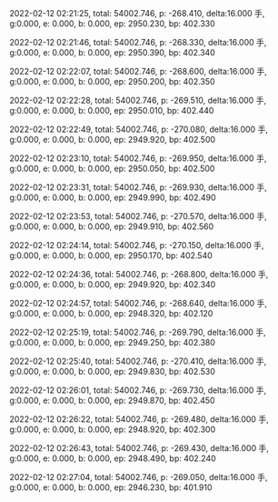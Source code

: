 2022-02-12 02:21:25, total: 54002.746, p: -268.410, delta:16.000 手, g:0.000, e: 0.000, b: 0.000, ep: 2950.230, bp: 402.330

2022-02-12 02:21:46, total: 54002.746, p: -268.330, delta:16.000 手, g:0.000, e: 0.000, b: 0.000, ep: 2950.390, bp: 402.340

2022-02-12 02:22:07, total: 54002.746, p: -268.600, delta:16.000 手, g:0.000, e: 0.000, b: 0.000, ep: 2950.200, bp: 402.350

2022-02-12 02:22:28, total: 54002.746, p: -269.510, delta:16.000 手, g:0.000, e: 0.000, b: 0.000, ep: 2950.010, bp: 402.440

2022-02-12 02:22:49, total: 54002.746, p: -270.080, delta:16.000 手, g:0.000, e: 0.000, b: 0.000, ep: 2949.920, bp: 402.500

2022-02-12 02:23:10, total: 54002.746, p: -269.950, delta:16.000 手, g:0.000, e: 0.000, b: 0.000, ep: 2950.050, bp: 402.500

2022-02-12 02:23:31, total: 54002.746, p: -269.930, delta:16.000 手, g:0.000, e: 0.000, b: 0.000, ep: 2949.990, bp: 402.490

2022-02-12 02:23:53, total: 54002.746, p: -270.570, delta:16.000 手, g:0.000, e: 0.000, b: 0.000, ep: 2949.910, bp: 402.560

2022-02-12 02:24:14, total: 54002.746, p: -270.150, delta:16.000 手, g:0.000, e: 0.000, b: 0.000, ep: 2950.170, bp: 402.540

2022-02-12 02:24:36, total: 54002.746, p: -268.800, delta:16.000 手, g:0.000, e: 0.000, b: 0.000, ep: 2949.920, bp: 402.340

2022-02-12 02:24:57, total: 54002.746, p: -268.640, delta:16.000 手, g:0.000, e: 0.000, b: 0.000, ep: 2948.320, bp: 402.120

2022-02-12 02:25:19, total: 54002.746, p: -269.790, delta:16.000 手, g:0.000, e: 0.000, b: 0.000, ep: 2949.250, bp: 402.380

2022-02-12 02:25:40, total: 54002.746, p: -270.410, delta:16.000 手, g:0.000, e: 0.000, b: 0.000, ep: 2949.830, bp: 402.530

2022-02-12 02:26:01, total: 54002.746, p: -269.730, delta:16.000 手, g:0.000, e: 0.000, b: 0.000, ep: 2949.870, bp: 402.450

2022-02-12 02:26:22, total: 54002.746, p: -269.480, delta:16.000 手, g:0.000, e: 0.000, b: 0.000, ep: 2948.920, bp: 402.300

2022-02-12 02:26:43, total: 54002.746, p: -269.430, delta:16.000 手, g:0.000, e: 0.000, b: 0.000, ep: 2948.490, bp: 402.240

2022-02-12 02:27:04, total: 54002.746, p: -269.050, delta:16.000 手, g:0.000, e: 0.000, b: 0.000, ep: 2946.230, bp: 401.910